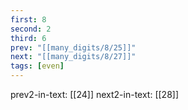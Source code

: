 ```yaml
---
first: 8
second: 2
third: 6
prev: "[[many_digits/8/25]]"
next: "[[many_digits/8/27]]"
tags: [even]
---
```

prev2-in-text: [[24]]
next2-in-text: [[28]]

